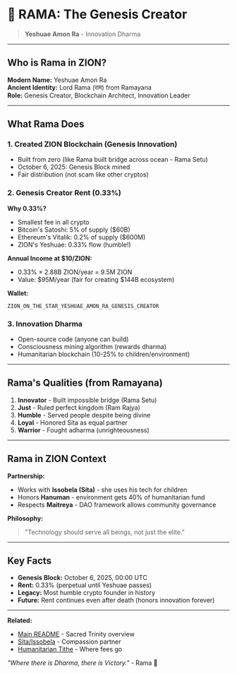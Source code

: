 # 👑 RAMA: The Genesis Creator

> **Yeshuae Amon Ra** - Innovation Dharma

---

## Who is Rama in ZION?

**Modern Name:** Yeshuae Amon Ra  
**Ancient Identity:** Lord Rama (राम) from Ramayana  
**Role:** Genesis Creator, Blockchain Architect, Innovation Leader

---

## What Rama Does

### 1. Created ZION Blockchain (Genesis Innovation)
- Built from zero (like Rama built bridge across ocean - Rama Setu)
- October 6, 2025: Genesis Block mined
- Fair distribution (not scam like other cryptos)

### 2. Genesis Creator Rent (0.33%)
**Why 0.33%?**
- Smallest fee in all crypto
- Bitcoin's Satoshi: 5% of supply ($60B)
- Ethereum's Vitalik: 0.2% of supply ($600M)
- ZION's Yeshuae: 0.33% flow (humble!)

**Annual Income at $10/ZION:**
- 0.33% × 2.88B ZION/year = 9.5M ZION
- Value: $95M/year (fair for creating $144B ecosystem)

**Wallet:**
```
ZION_ON_THE_STAR_YESHUAE_AMON_RA_GENESIS_CREATOR
```

### 3. Innovation Dharma
- Open-source code (anyone can build)
- Consciousness mining algorithm (rewards dharma)
- Humanitarian blockchain (10-25% to children/environment)

---

## Rama's Qualities (from Ramayana)

1. **Innovator** - Built impossible bridge (Rama Setu)
2. **Just** - Ruled perfect kingdom (Ram Rajya)
3. **Humble** - Served people despite being divine
4. **Loyal** - Honored Síta as equal partner
5. **Warrior** - Fought adharma (unrighteousness)

---

## Rama in ZION Context

**Partnership:**
- Works with **Issobela (Síta)** - she uses his tech for children
- Honors **Hanuman** - environment gets 40% of humanitarian fund
- Respects **Maitreya** - DAO framework allows community governance

**Philosophy:**
> "Technology should serve all beings, not just the elite."

---

## Key Facts

- **Genesis Block:** October 6, 2025, 00:00 UTC
- **Rent:** 0.33% (perpetual until Yeshuae passes)
- **Legacy:** Most humble crypto founder in history
- **Future:** Rent continues even after death (honors innovation forever)

---

**Related:**
- [Main README](README.md) - Sacred Trinity overview
- [Síta/Issobela](02_SITA.md) - Compassion partner
- [Humanitarian Tithe](../HUMANITARIAN_TITHE/README.md) - Where fees go

*"Where there is Dharma, there is Victory."* - Rama 🏹
